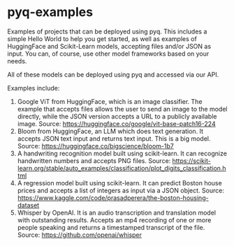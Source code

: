 # pyq-examples
Examples of projects that can be deployed using pyq. This includes a simple Hello World to help you get started, as well as examples of HuggingFace and Scikit-Learn models, accepting files and/or JSON as input. You can, of course, use other model frameworks based on your needs.

All of these models can be deployed using pyq and accessed via our API.

Examples include:
1. Google ViT from HuggingFace, which is an image classifier. The example that accepts files allows the user to send an image to the model directly, while the JSON version accepts a URL to a publicly available image. Source: https://huggingface.co/google/vit-base-patch16-224
2. Bloom from HuggingFace, an LLM which does text generation. It accepts JSON text input and returns text input. This is a big model. Source: https://huggingface.co/bigscience/bloom-1b7
3. A handwriting recognition model built using scikit-learn. It can recognize handwritten numbers and accepts PNG files. Source: https://scikit-learn.org/stable/auto_examples/classification/plot_digits_classification.html
4. A regression model built using scikit-learn. It can predict Boston house prices and accepts a list of integers as input via a JSON object. Source: https://www.kaggle.com/code/prasadperera/the-boston-housing-dataset
5. Whisper by OpenAI. It is an audio transcription and translation model with outstanding results. Accepts an mp4 recording of one or more people speaking and returns a timestamped transcript of the file. Source: https://github.com/openai/whisper
